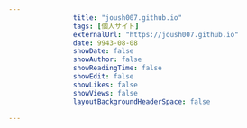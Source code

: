 ---
                title: "joush007.github.io"
                tags: [個人サイト]
                externalUrl: "https://joush007.github.io"
                date: 9943-08-08
                showDate: false
                showAuthor: false
                showReadingTime: false
                showEdit: false
                showLikes: false
                showViews: false
                layoutBackgroundHeaderSpace: false
                ---


